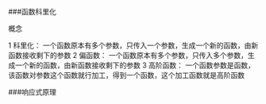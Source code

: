 ###函数科里化

概念  

1  科里化： 一个函数原本有多个参数，只传入一个参数，生成一个新的函数，由新函数接收剩下的参数
2  偏函数： 一个函数原本有多个参数，只传入多个参数，生成一个新的函数，由新函数接收剩下的参数
3  高阶函数： 一个函数参数是函数，该函数对参数这个函数就行加工，得到一个函数，这个加工函数就是高阶函数


###响应式原理

